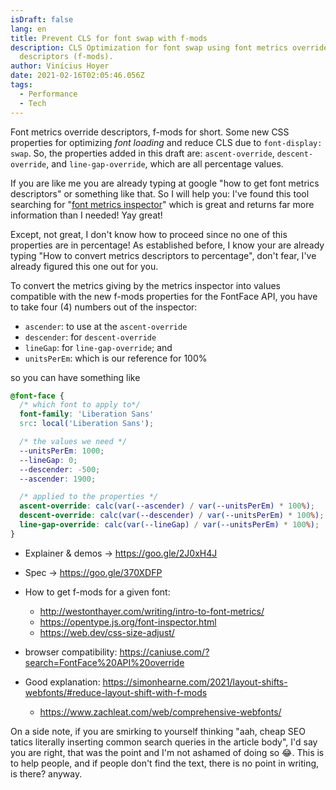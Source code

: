 ```yaml
---
isDraft: false
lang: en
title: Prevent CLS for font swap with f-mods
description: CLS Optimization for font swap using font metrics override
  descriptors (f-mods).
author: Vinícius Hoyer
date: 2021-02-16T02:05:46.056Z
tags:
  - Performance
  - Tech
---
```

Font metrics override descriptors, f-mods for short. Some new CSS properties for optimizing *font loading* and reduce CLS due to `font-display: swap`. So, the properties added in this draft are: `ascent-override`, `descent-override`, and `line-gap-override`, which are all percentage values.

If you are like me you are already typing at google "how to get font metrics descriptors" or something like that. So I will help you: I've found this tool searching for "[font metrics inspector](https://opentype.js.org/font-inspector.html)" which is great and returns far more information than I needed! Yay great!

Except, not great, I don't know how to proceed since no one of this properties are in percentage! As established before, I know your are already typing "How to convert metrics descriptors to percentage", don't fear, I've already figured this one out for you.

To convert the metrics giving by the metrics inspector into values compatible with the new f-mods properties for the FontFace API, you have to take four (4) numbers out of the inspector:

* `ascender`: to use at the `ascent-override`
* `descender`: for `descent-override`
* `lineGap`: for `line-gap-override`; and
* `unitsPerEm`: which is our reference for 100%

so you can have something like

```css
@font-face {
  /* which font to apply to*/
  font-family: 'Liberation Sans'
  src: local('Liberation Sans');

  /* the values we need */
  --unitsPerEm: 1000;
  --lineGap: 0;
  --descender: -500;
  --ascender: 1900;

  /* applied to the properties */
  ascent-override: calc(var(--ascender) / var(--unitsPerEm) * 100%);
  descent-override: calc(var(--descender) / var(--unitsPerEm) * 100%);
  line-gap-override: calc(var(--lineGap) / var(--unitsPerEm) * 100%);
}
```

* Explainer & demos → <https://goo.gle/2J0xH4J>
* Spec → <https://goo.gle/370XDFP>
* How to get f-mods for a given font:

  * <http://westonthayer.com/writing/intro-to-font-metrics/>
  * <https://opentype.js.org/font-inspector.html>
  * <https://web.dev/css-size-adjust/>

* browser compatibility: <https://caniuse.com/?search=FontFace%20API%20override>
* Good explanation: <https://simonhearne.com/2021/layout-shifts-webfonts/#reduce-layout-shift-with-f-mods>
  * <https://www.zachleat.com/web/comprehensive-webfonts/>

On a side note, if you are smirking to yourself thinking "aah, cheap SEO tatics literally inserting common search queries in the article body", I'd say you are right, that was the point and I'm not ashamed of doing so :joy:. This is to help people, and if people don't find the text, there is no point in writing, is there? anyway.